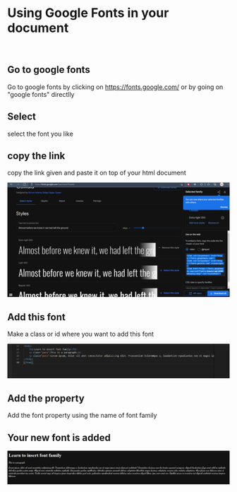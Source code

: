 <!DOCTYPE html>
<html lang="en">
<head>
    <meta charset="UTF-8">
    <meta http-equiv="X-UA-Compatible" content="IE=edge">
    <meta name="viewport" content="width=device-width, initial-scale=1.0">
</head>
<body>
    <h1>Using Google Fonts in your document</h1>
    <br>
    <h2>Go to google fonts</h2>
    <p>Go to google fonts by clicking on <a href="https://fonts.google.com/"> https://fonts.google.com/</a> or by going on "google fonts" directlly</p>
    <h2>Select</h2>
    <p>select the font you like</p>
    <h2>copy the link </h2>
    <p>copy the link given and paste it on top of your html document</p>
    <img src="img/Screenshot (2877).png" alt="">
    <h2>Add this font</h2>
    <p>Make a class or id where you want to add this font</p>
    <img src="img/Screenshot (2882).png" alt="">
    <h2>Add the property</h2>
    <p>Add the font property using the name of font family</p>
    <h2>Your new font is added</h2>
    <img src="img/Screenshot (2875).png" alt="">
</body>
</html>
